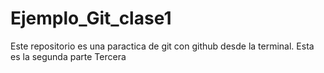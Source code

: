 # Ejemplo_Git_clase1
Este repositorio es una paractica de git con github desde la terminal.
Esta es la segunda parte
Tercera

